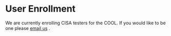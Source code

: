 # User Enrollment #

We are currently enrolling CISA testers for the COOL. If you would like to be one
please
[email us](mailto:cisa-cool-group@trio.dhs.gov?subject=[GitHub]%20COOL%20Access%20Request)
.
